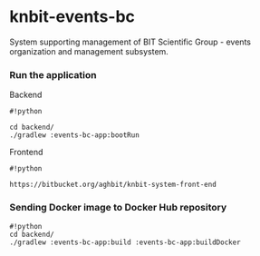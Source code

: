 # knbit-events-bc #

System supporting management of BIT Scientific Group - events organization and management subsystem.

### Run the application ###

Backend
```
#!python

cd backend/
./gradlew :events-bc-app:bootRun
```

Frontend
```
#!python

https://bitbucket.org/aghbit/knbit-system-front-end
```


### Sending Docker image to Docker Hub repository ###


```
#!python
cd backend/
./gradlew :events-bc-app:build :events-bc-app:buildDocker
```
